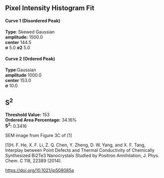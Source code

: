 ## Pixel Intensity Histogram Fit

#### Curve 1 (Disordered Peak)
**Type**: Skewed Gaussian\
**amplitude:** 1500.0\
**center** 144.5\
**σ** 5.0
**σ2** 5.0


#### Curve 2 (Ordered Peak)
**Type**:Gaussian\
**amplitude** 1000.0\
**center** 153.0\
**σ** 10.0


## S<sup>2</sup>
**Threshold Value:** 153\
**Ordered Area Percentage:** 34.16%\
**S<sup>2</sup>:** 0.3416






SEM image from Figure 3C of [1]

[1]H. F. He, X. F. Li, Z. Q. Chen, Y. Zheng, D. W. Yang, and X. F. Tang, Interplay between Point Defects and Thermal Conductivity of Chemically Synthesized Bi2Te3 Nanocrystals Studied by Positron Annihilation, J. Phys. Chem. C 118, 22389 (2014).


https://doi.org/10.1021/jp508085a
